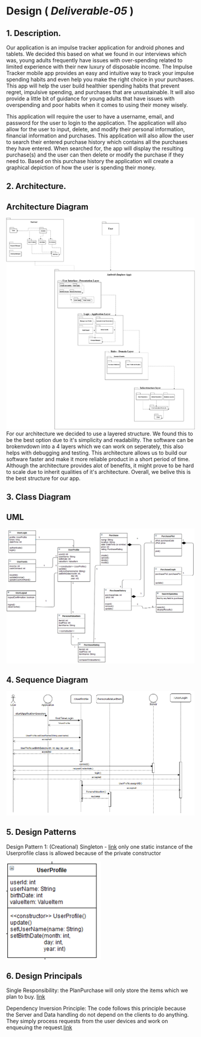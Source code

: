 # Design ( *Deliverable-05* )

## 1. Description.
Our application is an impulse tracker application for android phones and tablets. We decided this based on what we found in our interviews which was, young adults frequently have issues with over-spending related to limited experience with their new luxury of disposable income. The Impulse Tracker mobile app provides an easy and intuitive way to track your impulse spending habits and even help you make the right choice in your purchases. This app will help the user build healthier spending habits that prevent regret, impulsive spending, and purchases that are unsustainable. It will also provide a little bit of guidance for young adults that have issues with overspending and poor habits when it comes to using their money wisely.

This application will require the user to have a username, email, and password for the user to login to the application. The application will also allow for the user to input, delete, and modify their personal information, financial information and purchases. This application will also allow the user to search their entered purchase history which contains all the purchases they have entered. When searched for, the app will display the resulting purchase(s) and the user can then delete or modify the purchase if they need to. Based on this purchase history the application will create a graphical depiction of how the user is spending their money.


## 2. Architecture.
  ## Architecture Diagram
  ![Architecture Diagram](./img/Architecture.png)
  For our architecture we decided to use a layered structure. We found this to be the best option due to it's simplicity and readability. The software can be brokenvdown into a 4 layers which we can work on seperately, this also helps with debugging and testing. This architecture allows us to build our software faster and make it more reliable product in a short period of time. Although the architecture provides alot of benefits, it might prove to be hard to scale due to inherit qualities of it's architecture. Overall, we belive this is the best structure for our app.
  
## 3. Class Diagram 
  ## UML
  ![refined UML](./img/d5_rfUML.png)

## 4. Sequence Diagram
  ![CreateProfile Sequence](./img/sequenceDiagram.png) 

## 5. Design Patterns 
Design Pattern 1: (Creational) Singleton - [link](https://github.com/CS386-ImpulseTracker/MobileApp/blob/stage_design/ImpulseApp/app/src/main/AndroidManifest.xml/) only one static instance
of the Userprofile class is allowed because of the private constructor 

![UserProfile](./img/UserProfile.png)

## 6. Design Principals
Single Responsibility: the PlanPurchase will only store the items which we plan to buy. [link](https://github.com/CS386-ImpulseTracker/MobileApp/blob/stage_design/ImpulseApp/app/src/main/java/com/example/impulseapp/PlanPurchase.java/)

Dependency Inversion Principle: The code follows this principle because the Server and Data handling do not depend on the clients to do anything. They simply process requests from the user devices and work on enqueuing the request.[link](https://github.com/CS386-ImpulseTracker/MobileApp/blob/stage_design/ImpulseApp/build.gradle/)
